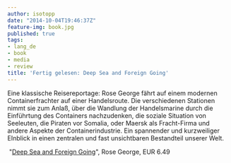 ```yaml
---
author: isotopp
date: "2014-10-04T19:46:37Z"
feature-img: book.jpg
published: true
tags:
- lang_de
- book
- media
- review
title: 'Fertig gelesen: Deep Sea and Foreign Going'
---
```

Eine klassische Reisereportage: Rose George fährt auf einem modernen Containerfrachter auf einer Handelsroute. Die verschiedenen Stationen nimmt sie zum Anlaß, über die Wandlung der Handelsmarine durch die Einführtung des Containers nachzudenken, die soziale Situation von Seeleuten, die Piraten vor Somalia, oder Maersk als Fracht-Firma und andere Aspekte der Containerindustrie. Ein spannender und kurzweiliger EInblick in einen zentralen und fast unsichtbaren Bestandteil unserer Welt.

 "[Deep Sea and Foreign Going](https://www.amazon.de/Deep-Sea-Foreign-Going-English-ebook/dp/B00C7H14AY)", Rose George, EUR 6.49
